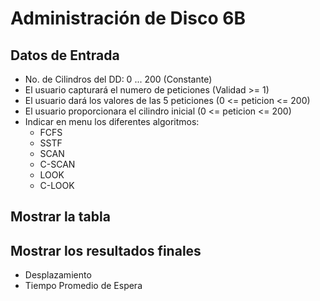 # Administración de Disco 6B
## Datos de Entrada
- No. de Cilindros del DD: 0 ... 200 (Constante)
- El usuario capturará el numero de peticiones (Validad >= 1)
- El usuario dará los valores de las 5 peticiones (0 <= peticion <= 200)
- El usuario proporcionara el cilindro inicial (0 <= peticion <= 200)
- Indicar en menu los diferentes algoritmos:
  - FCFS
  - SSTF
  - SCAN
  - C-SCAN
  - LOOK
  - C-LOOK
## Mostrar la tabla
## Mostrar los resultados finales
  - Desplazamiento
  - Tiempo Promedio de Espera
